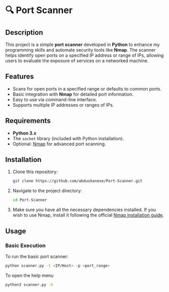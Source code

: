 # 🔍 Port Scanner

## Description
This project is a simple **port scanner** developed in **Python** to enhance my programming skills and automate security tools like **Nmap**. The scanner helps identify open ports on a specified IP address or range of IPs, allowing users to evaluate the exposure of services on a networked machine.

## Features
- Scans for open ports in a specified range or defaults to common ports.
- Basic integration with **Nmap** for detailed port information.
- Easy to use via command-line interface.
- Supports multiple IP addresses or ranges of IPs.

## Requirements
- **Python 3.x**
- The `socket` library (included with Python installation).
- Optional: [Nmap](https://nmap.org/) for advanced port scanning.

## Installation
1. Clone this repository:
    ```bash
    git clone https://github.com/abduskanexe/Port-Scanner.git
    ```
2. Navigate to the project directory:
    ```bash
    cd Port-Scanner
    ```    
3. Make sure you have all the necessary dependencies installed. If you wish to use Nmap, install it following the official [Nmap installation guide](https://nmap.org/book/inst-windows.html).

## Usage

### Basic Execution
To run the basic port scanner:
```bash
python scanner.py -t <IP/Host> -p <port_range>
```
To open the help menu
```bash
python3 scanner.py -h
```

